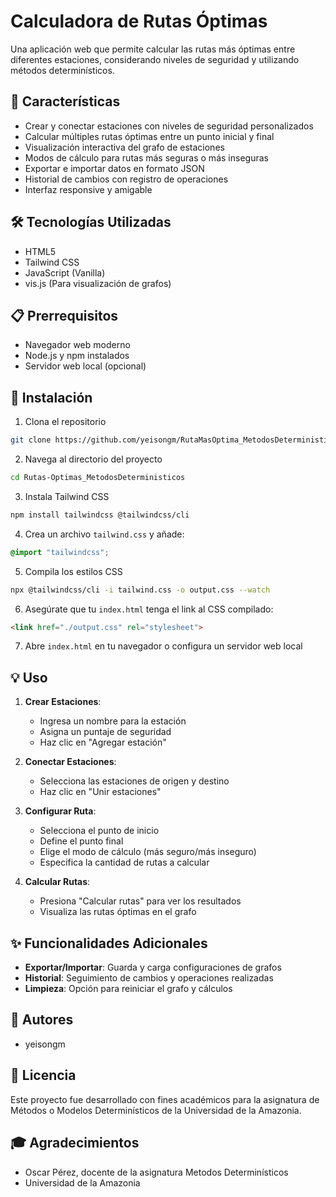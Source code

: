 # Calculadora de Rutas Óptimas

Una aplicación web que permite calcular las rutas más óptimas entre diferentes estaciones, considerando niveles de seguridad y utilizando métodos determinísticos.

## 🚀 Características

- Crear y conectar estaciones con niveles de seguridad personalizados
- Calcular múltiples rutas óptimas entre un punto inicial y final
- Visualización interactiva del grafo de estaciones
- Modos de cálculo para rutas más seguras o más inseguras
- Exportar e importar datos en formato JSON
- Historial de cambios con registro de operaciones
- Interfaz responsive y amigable

## 🛠️ Tecnologías Utilizadas

- HTML5
- Tailwind CSS
- JavaScript (Vanilla)
- vis.js (Para visualización de grafos)

## 📋 Prerrequisitos

- Navegador web moderno
- Node.js y npm instalados
- Servidor web local (opcional)

## 🔧 Instalación

1. Clona el repositorio
```bash
git clone https://github.com/yeisongm/RutaMasOptima_MetodosDeterministicos.git
```

2. Navega al directorio del proyecto
```bash
cd Rutas-Optimas_MetodosDeterministicos
```

3. Instala Tailwind CSS
```bash
npm install tailwindcss @tailwindcss/cli
```

4. Crea un archivo `tailwind.css` y añade:
```css
@import "tailwindcss";
```

5. Compila los estilos CSS
```bash
npx @tailwindcss/cli -i tailwind.css -o output.css --watch
```

6. Asegúrate que tu `index.html` tenga el link al CSS compilado:
```html
<link href="./output.css" rel="stylesheet">
```

7. Abre `index.html` en tu navegador o configura un servidor web local

## 💡 Uso

1. **Crear Estaciones**: 
   - Ingresa un nombre para la estación
   - Asigna un puntaje de seguridad
   - Haz clic en "Agregar estación"

2. **Conectar Estaciones**:
   - Selecciona las estaciones de origen y destino
   - Haz clic en "Unir estaciones"

3. **Configurar Ruta**:
   - Selecciona el punto de inicio
   - Define el punto final
   - Elige el modo de cálculo (más seguro/más inseguro)
   - Especifica la cantidad de rutas a calcular

4. **Calcular Rutas**:
   - Presiona "Calcular rutas" para ver los resultados
   - Visualiza las rutas óptimas en el grafo

## ✨ Funcionalidades Adicionales

- **Exportar/Importar**: Guarda y carga configuraciones de grafos
- **Historial**: Seguimiento de cambios y operaciones realizadas
- **Limpieza**: Opción para reiniciar el grafo y cálculos

## 👥 Autores

- yeisongm

## 📄 Licencia

Este proyecto fue desarrollado con fines académicos para la asignatura de Métodos o Modelos Determinísticos de la Universidad de la Amazonia.

## 🎓 Agradecimientos

- Oscar Pérez, docente de la asignatura Metodos Determinísticos
- Universidad de la Amazonia
